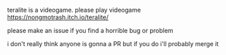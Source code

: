 teralite is a videogame. please play videogame
https://nongmotrash.itch.io/teralite/

please make an issue if you find a horrible bug or problem				

i don't really think anyone is gonna a PR but if you do i'll probably merge it
